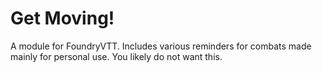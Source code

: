 # Get Moving!
A module for FoundryVTT. Includes various reminders for combats made mainly for personal use. You likely do not want this.
